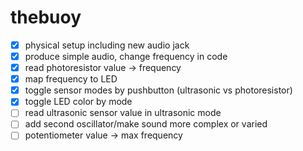 # thebuoy

- [x] physical setup including new audio jack
- [x] produce simple audio, change frequency in code
- [x] read photoresistor value -> frequency
- [x] map frequency to LED
- [x] toggle sensor modes by pushbutton (ultrasonic vs photoresistor)
- [x] toggle LED color by mode
- [ ] read ultrasonic sensor value in ultrasonic mode
- [ ] add second oscillator/make sound more complex or varied
- [ ] potentiometer value -> max frequency
